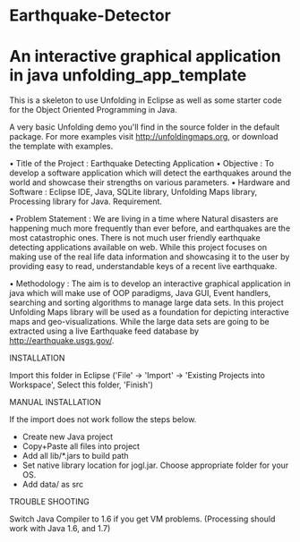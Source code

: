 # Earthquake-Detector
An interactive graphical application in java 
unfolding_app_template
==================================================================

This is a skeleton to use Unfolding in Eclipse as well as some starter
code for the Object Oriented Programming in Java.

A very basic Unfolding demo you'll find in the source folder in the default package. 
For more examples visit http://unfoldingmaps.org, or download the template with
examples.




•	Title of the Project : Earthquake Detecting Application
•	Objective : To develop a software application which will detect the earthquakes around the world and showcase their strengths on                     various parameters.
•	Hardware and Software : Eclipse IDE, Java, SQLite library, Unfolding Maps library, Processing library for Java.
                          Requirement.

•	Problem Statement	 : 
We are living in a time where Natural disasters are happening much more frequently than ever before, and earthquakes are the most catastrophic ones. There is not much user friendly earthquake detecting applications available on web.
While this project focuses on making use of the real life data information and showcasing it to the user by providing easy to read, understandable keys of a recent live earthquake.

•	Methodology		 : 
The aim is to develop an interactive graphical application in java which will make use of OOP paradigms, Java GUI, Event handlers, searching and sorting algorithms to manage large data sets. In this project Unfolding Maps library will be used as a foundation for depicting interactive maps and geo-visualizations. While the large data sets are going to be extracted using a live Earthquake feed database by http://earthquake.usgs.gov/.

INSTALLATION

Import this folder in Eclipse ('File' -> 'Import' -> 'Existing Projects into
Workspace', Select this folder, 'Finish')


MANUAL INSTALLATION

If the import does not work follow the steps below.

- Create new Java project
- Copy+Paste all files into project
- Add all lib/*.jars to build path
- Set native library location for jogl.jar. Choose appropriate folder for your OS.
- Add data/ as src


TROUBLE SHOOTING

Switch Java Compiler to 1.6 if you get VM problems. (Processing should work with Java 1.6, and 1.7)




